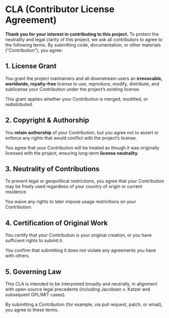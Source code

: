 # CLA (Contributor License Agreement)
**Thank you for your interest in contributing to this project.**
To protect the neutrality and legal clarity of this project, we ask all contributors to agree to the following terms. By submitting code, documentation, or other materials (“Contribution”), you agree:

## 1. License Grant

You grant the project maintainers and all downstream users an **irrevocable, worldwide, royalty-free** license to use, reproduce, modify, distribute, and sublicense your Contribution under the project’s existing license.

This grant applies whether your Contribution is merged, modified, or redistributed.

## 2. Copyright & Authorship

You **retain authorship** of your Contribution, but you agree not to assert or enforce any rights that would conflict with the project’s license.

You agree that your Contribution will be treated as though it was originally licensed with the project, ensuring long-term **license neutrality**.

## 3. Neutrality of Contributions

To prevent legal or geopolitical restrictions, you agree that your Contribution may be freely used regardless of your country of origin or current residence.

You waive any rights to later impose usage restrictions on your Contribution.

## 4. Certification of Original Work

You certify that your Contribution is your original creation, or you have sufficient rights to submit it.

You confirm that submitting it does not violate any agreements you have with others.

## 5. Governing Law

This CLA is intended to be interpreted broadly and neutrally, in alignment with open-source legal precedents (including Jacobsen v. Katzer and subsequent GPL/MIT cases).

By submitting a Contribution (for example, via pull request, patch, or email), you agree to these terms.
